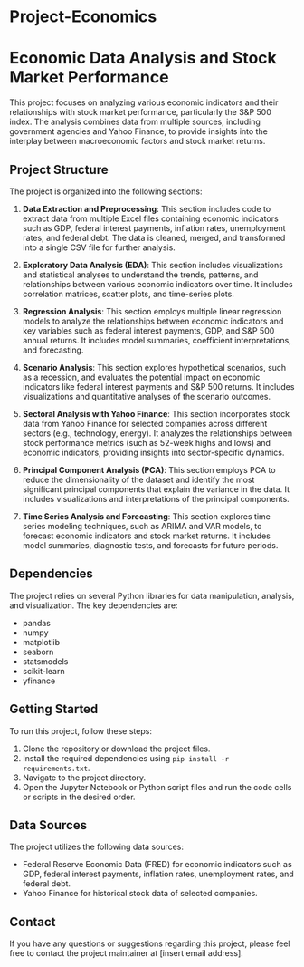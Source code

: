 # Project-Economics
# Economic Data Analysis and Stock Market Performance

This project focuses on analyzing various economic indicators and their relationships with stock market performance, particularly the S&P 500 index. The analysis combines data from multiple sources, including government agencies and Yahoo Finance, to provide insights into the interplay between macroeconomic factors and stock market returns.

## Project Structure

The project is organized into the following sections:

1. **Data Extraction and Preprocessing**: This section includes code to extract data from multiple Excel files containing economic indicators such as GDP, federal interest payments, inflation rates, unemployment rates, and federal debt. The data is cleaned, merged, and transformed into a single CSV file for further analysis.

2. **Exploratory Data Analysis (EDA)**: This section includes visualizations and statistical analyses to understand the trends, patterns, and relationships between various economic indicators over time. It includes correlation matrices, scatter plots, and time-series plots.

3. **Regression Analysis**: This section employs multiple linear regression models to analyze the relationships between economic indicators and key variables such as federal interest payments, GDP, and S&P 500 annual returns. It includes model summaries, coefficient interpretations, and forecasting.

4. **Scenario Analysis**: This section explores hypothetical scenarios, such as a recession, and evaluates the potential impact on economic indicators like federal interest payments and S&P 500 returns. It includes visualizations and quantitative analyses of the scenario outcomes.

5. **Sectoral Analysis with Yahoo Finance**: This section incorporates stock data from Yahoo Finance for selected companies across different sectors (e.g., technology, energy). It analyzes the relationships between stock performance metrics (such as 52-week highs and lows) and economic indicators, providing insights into sector-specific dynamics.

6. **Principal Component Analysis (PCA)**: This section employs PCA to reduce the dimensionality of the dataset and identify the most significant principal components that explain the variance in the data. It includes visualizations and interpretations of the principal components.

7. **Time Series Analysis and Forecasting**: This section explores time series modeling techniques, such as ARIMA and VAR models, to forecast economic indicators and stock market returns. It includes model summaries, diagnostic tests, and forecasts for future periods.

## Dependencies

The project relies on several Python libraries for data manipulation, analysis, and visualization. The key dependencies are:

- pandas
- numpy
- matplotlib
- seaborn
- statsmodels
- scikit-learn
- yfinance

## Getting Started

To run this project, follow these steps:

1. Clone the repository or download the project files.
2. Install the required dependencies using `pip install -r requirements.txt`.
3. Navigate to the project directory.
4. Open the Jupyter Notebook or Python script files and run the code cells or scripts in the desired order.

## Data Sources

The project utilizes the following data sources:

- Federal Reserve Economic Data (FRED) for economic indicators such as GDP, federal interest payments, inflation rates, unemployment rates, and federal debt.
- Yahoo Finance for historical stock data of selected companies.

## Contact

If you have any questions or suggestions regarding this project, please feel free to contact the project maintainer at [insert email address].
